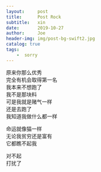 ```yaml
---
layout:     post
title:      Post Rock
subtitle:   xin
date:       2019-10-27
author:     Joe
header-img: img/post-bg-swift2.jpg
catalog: true
tags:
    -  sorry  
---
```


原来你那么优秀  
完全有机会取得第一名  
我本来不想跑了  
我不是那块料  
可是我就是赌气一样  
还是去跑了  
我知道我做什么都一样  

命运就像猫一样  
无论我贫穷还是富有  
它都瞧不起我  

对不起  
打扰了  
